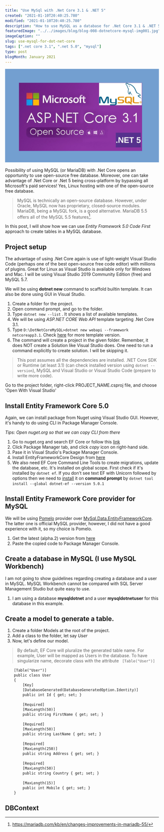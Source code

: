 ```yaml
---
title: "Use MySql with .Net Core 3.1 & .NET 5"
created: "2021-01-10T20:40:25.780"
modified: "2021-01-10T20:40:25.780"
description: "How to use MySQL as a database for .Net Core 3.1 & .NET 5 with EF Core 5 (code-first)"
featuredImage: "../../images/blog/blog-008-dotnetcore-mysql-img001.jpg"
imageCaption: ""
slug: use-mysql-for-dot-net-core
tags: [".net core 3.1", ".net 5.0", "mysql"]
type: post
blogMonth: January 2021
---
```


![post image](../../images/blog/blog-008-dotnetcore-mysql-img001.jpg " ")

Possibility of using MySQL (or MariaDB) with .Net Core opens an opportunity to use open-source free database. Moreover, one can take advantage of .Net Core or .Net 5 being cross-platform by bypassing all Microsoft's paid services! Yes, Linux hosting with one of the open-source free database.

> MySQL is technically an open-source database. However, under Oracle, MySQL now has proprietary, closed-source modules. MariaDB, being a MySQL fork, is a good alternative. MariaDB 5.5 offers all of the MySQL 5.5 features[^1].

In this post, I will show how we can use _Entity Framework 5.0 Code First_ approach to create tables in a MySQL database.

## Project setup

The advantage of using .Net Core again is use of light-weight Visual Studio Code (perhaps one of the best open-source free code editor) with millions of plugins. Great for Linux as Visual Studio is available only for Windows and Mac. I will be using Visual Studio 2019 Community Edition (free) and MySQL 5.7.

We will be using **dotnet new** command to scaffold builtin template. It can also be done using GUI in Visual Studio.

1. Create a folder for the project.
2. Open command prompt, and go to the folder.
3. Type `dotnet new --list` . It shows a list of available templates.
4. We will be using _ASP.NET CORE Web API_ template targeting .Net Core 3.1.
5. Type `D:\DotNetCoreMySQL>dotnet new webapi --framework netcoreapp3.1`. Check [here](https://docs.microsoft.com/en-us/dotnet/core/tools/dotnet-new#template-options) for more template version.
6. The command will create a project in the given folder. Remember, it does NOT create a Solution like Visual Studio does. One need to run a command explicitly to create solution. I will be skipping it.

> This post assumes all the dependencies are installed. .NET Core SDK or Runtime (at least 3.1) (can check installed version using `dotnet --version`), MySQL and Visual Studio or Visual Studio Code (prepare to write more code).

Go to the project folder, right-click PROJECT_NAME.csproj file, and choose 'Open With Visual Studio'

## Install Entity Framework Core 5.0

Again, we can install package from Nuget using Visual Studio GUI. However, it's handy to do using CLI in Package Manager Console.

_Tips: Open nuget.org so that we can copy CLI from there_

1. Go to nuget.org and search EF Core or follow this [link](https://www.nuget.org/packages/Microsoft.EntityFrameworkCore/)
2. Click Package Manager tab, and click _copy_ icon on right-hand side.
3. Pase it in Visual Studio's Package Manager Console.
4. Install EntityFrameworkCore Design from [here](https://www.nuget.org/packages/Microsoft.EntityFrameworkCore.Design/)
5. We also need EF Core Command Line Tools to create migrations, update the database, etc. It's installed on global scope. First check if it's installed by `dotnet ef`. If you don't see text EF with Unicorn followed by options then we need to [install](https://www.nuget.org/packages/dotnet-ef/) it on **command prompt** by `dotnet tool install --global dotnet-ef --version 5.0.1`

## Install Entity Framework Core provider for MySQL

We will be using [Pomelo](https://github.com/PomeloFoundation/Pomelo.EntityFrameworkCore.MySql) provider over [MySql.Data.EntityFrameworkCore](https://www.nuget.org/packages/MySql.Data.EntityFrameworkCore). The latter one is official MySQL provider, however, I did not have a good experience with it, so my choice is Pomelo.

1. Get the latest (alpha.2) version from [here](https://www.nuget.org/packages/Pomelo.EntityFrameworkCore.MySql/5.0.0-alpha.2)
2. Paste the copied code to Package Manager Console.

## Create a database in MySQL (I use MySQL Workbench)

I am not going to show guidelines regarding creating a database and a user in MySQL. MySQL Workbench cannot be compared with SQL Server Management Studio but quite easy to use.

1. I am using a database **mysqldotnet** and a user **mysqldotnetuser** for this database in this example.

[^1]: https://mariadb.com/kb/en/changes-improvements-in-mariadb-55/

## Create a model to generate a table.

1. Create a folder Models at the root of the project.
2. Add a class to the folder, let say _User_
3. Now, let's define our model.

> By default, EF Core will pluralize the generated table name. For example, User will be mapped as Users in the database. To have singularize name, decorate class with the attribute ` [Table("User")]`

```
    [Table("User")]
    public class User
    {
        [Key]
        [DatabaseGenerated(DatabaseGeneratedOption.Identity)]
        public int Id { get; set; }

        [Required]
        [MaxLength(50)]
        public string FirstName { get; set; }

        [Required]
        [MaxLength(50)]
        public string LastName { get; set; }

        [Required]
        [MaxLength(250)]
        public string Address { get; set; }

        [Required]
        [MaxLength(50)]
        public string Country { get; set; }

        [MaxLength(15)]
        public int Mobile { get; set; }
    }
```

## DBContext
